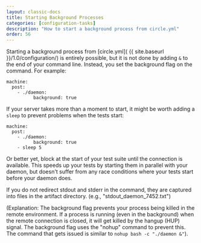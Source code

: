 ```yaml
---
layout: classic-docs
title: Starting Background Processes
categories: [configuration-tasks]
description: "How to start a background process from circle.yml"
order: 56
---
```


Starting a background process from [circle.yml]( {{ site.baseurl }}/1.0/configuration/)
is entirely possible, but it is not done by adding `&`
to the end of your command line. Instead, you set the background flag on the command.  For example:

```
machine:
  post:
    - ./daemon:
          background: true
```

If your server takes more than a moment to start, it might be worth adding a
`sleep` to prevent problems when the tests start:

```
machine:
  post:
    - ./daemon:
          background: true
    - sleep 5
```

Or better yet, block at the start of your test suite until the
connection is available.  This speeds up your tests by starting them
in parallel with your daemon, but doesn't suffer from any race
conditions where your tests start before your daemon does.

If you do not redirect stdout and stderr in the command, they are captured
into files in the artifact directory.  (e.g., "stdout_daemon_7452.txt")

(Explanation: The background flag prevents your process being killed
in the remote environment.  If a process is running (even in the
background) when the remote connection is closed, it will get killed
by the hangup (HUP) signal.  The background flag uses the "nohup"
command to prevent this.  The command that gets issued is similar to
`nohup bash -c "./daemon &"`).
